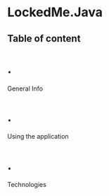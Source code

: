 # LockedMe.Java
## Table of content
<h1> . </h1>    General Info
<h1> . </h1>    Using the application
<h1> . </h1>     Technologies
